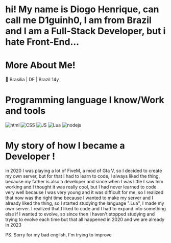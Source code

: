 # hi! My name is Diogo Henrique, can call me D1guinh0, I am from Brazil and I am a Full-Stack Developer, but i hate Front-End...

# More About Me!

📍 Brasilia | DF | Brazil
14y

# Programming language I know/Work and tools

<img src="https://img.shields.io/badge/HTML-FA5F00?style=for-the-badge&logo=html5&logoColor=white" alt="html">
<img src="https://img.shields.io/badge/CSS-0B79DA?&style=for-the-badge&logo=css3&logoColor=white" alt="CSS"> <img src="https://img.shields.io/badge/JavaScript-F7DF1E?style=for-the-badge&logo=javascript&logoColor=black" alt="JS">
<img src="https://img.shields.io/badge/Lua-2C2D72?style=for-the-badge&logo=lua&logoColor=white" alt="Lua">
<img src="https://img.shields.io/badge/node.js-03DE00?style=for-the-badge&logo=node.js&logoColor=black" alt="nodejs">

# My story of how I became a Developer !

in 2020 I was playing a lot of FiveM, a mod of Gta V, so I decided to create my own server, but for that I had to learn to code, I always liked the thing, because my father is also a developer and since when I was little I saw him working and I thought it was really cool, but I had never learned to code very well because I was very young and it was difficult for me, so I realized that now was the right time because I wanted to make my server and I already liked the thing, so I started studying the language ".Lua", I made my own server. I realized that I liked to code and I had to expand into something else if I wanted to evolve, so since then I haven't stopped studying and trying to evolve each time but that all happened in 2020 and we are already in 2023




PS. 
Sorry for my bad english, I'm trying to improve
